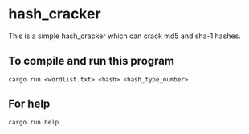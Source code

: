 # hash_cracker
This is a simple hash_cracker which can crack md5 and sha-1 hashes.
## To compile and run this program
```
cargo run <wordlist.txt> <hash> <hash_type_number>
```
## For help 
```
cargo run help
```
